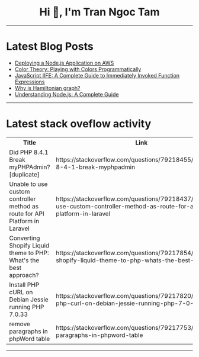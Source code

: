 <h1 align="center">Hi 👋, I'm Tran Ngoc Tam</h1>

---

# Latest Blog Posts 
<!-- BLOG-POST-LIST:START -->
- [Deploying a Node.js Application on AWS](https://dev.to/blacorpheus/deploying-a-nodejs-application-on-aws-39dd)
- [Color Theory: Playing with Colors Programmatically](https://dev.to/ayybbbt/color-theory-playing-with-colors-programmatically-h96)
- [JavaScript IIFE: A Complete Guide to Immediately Invoked Function Expressions](https://dev.to/onurhandtr/javascript-iife-a-complete-guide-to-immediately-invoked-function-expressions-3ghd)
- [Why is Hamiltonian graph?](https://dev.to/junissen9/why-is-hamiltonian-graph-598b)
- [Understanding Node.js: A Complete Guide](https://dev.to/engrsakib/understanding-nodejs-a-complete-guide-2ic2)
<!-- BLOG-POST-LIST:END -->

---

# Latest stack oveflow activity
<table>
  <tr><th>Title</th><th>Link</th></tr>
  <!-- STACKOVERFLOW:START --><tr><td>Did PHP 8.4.1 Break myPHPAdmin? [duplicate]</td><td>https://stackoverflow.com/questions/79218455/did-php-8-4-1-break-myphpadmin</td></tr><tr><td>Unable to use custom controller method as route for API Platform in Laravel</td><td>https://stackoverflow.com/questions/79218437/unable-to-use-custom-controller-method-as-route-for-api-platform-in-laravel</td></tr><tr><td>Converting Shopify Liquid theme to PHP: What&#39;s the best approach?</td><td>https://stackoverflow.com/questions/79217854/converting-shopify-liquid-theme-to-php-whats-the-best-approach</td></tr><tr><td>Install PHP cURL on Debian Jessie running PHP 7.0.33</td><td>https://stackoverflow.com/questions/79217820/install-php-curl-on-debian-jessie-running-php-7-0-33</td></tr><tr><td>remove paragraphs in phpWord table</td><td>https://stackoverflow.com/questions/79217753/remove-paragraphs-in-phpword-table</td></tr><!-- STACKOVERFLOW:END -->
</table>

---


